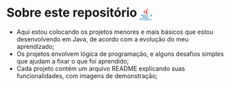 # Sobre este repositório<img align="center" alt="Karen-java" height="30" width="40" src="https://raw.githubusercontent.com/devicons/devicon/master/icons/java/java-original.svg">

- Aqui estou colocando os projetos menores e mais básicos que estou desenvolvendo em Java, de acordo com a evolução do meu aprendizado;
- Os projetos envolvem lógica de programação, e alguns desafios simples que ajudam a fixar o que foi aprendido;
- Cada projeto contém um arquivo README explicando suas funcionalidades, com imagens de demonstração;
